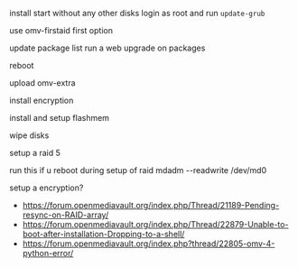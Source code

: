 install
start without any other disks
login as root and run `update-grub`

use omv-firstaid first option

update package list
run a web upgrade on packages

reboot

upload omv-extra

install encryption

install and setup flashmem

wipe disks

setup a raid 5

run this if u reboot during setup of raid mdadm --readwrite /dev/md0

setup a encryption?


* https://forum.openmediavault.org/index.php/Thread/21189-Pending-resync-on-RAID-array/
* https://forum.openmediavault.org/index.php/Thread/22879-Unable-to-boot-after-installation-Dropping-to-a-shell/
* https://forum.openmediavault.org/index.php?thread/22805-omv-4-python-error/

